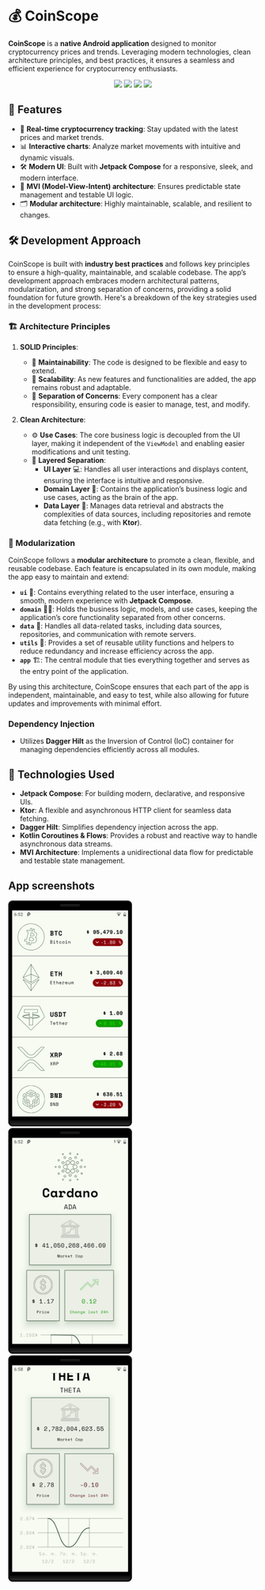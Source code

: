 # 💰 **CoinScope**  

**CoinScope** is a **native Android application** designed to monitor cryptocurrency prices and trends. Leveraging modern technologies, clean architecture principles, and best practices, it ensures a seamless and efficient experience for cryptocurrency enthusiasts.  

<p align="center">
  <img src="https://img.shields.io/badge/Android%20Studio-3DDC84.svg?style=for-the-badge&logo=android-studio&logoColor=white" />
  <img src="https://img.shields.io/badge/kotlin-%237F52FF.svg?style=for-the-badge&logo=kotlin&logoColor=white" />
  <img src="https://img.shields.io/badge/Android-3DDC84?style=for-the-badge&logo=android&logoColor=white" />
  <img src="https://img.shields.io/badge/Material%20UI-007FFF?style=for-the-badge&logo=mui&logoColor=white" />
</p>

## 🌟 **Features**  

- 🚀 **Real-time cryptocurrency tracking**: Stay updated with the latest prices and market trends.  
- 📊 **Interactive charts**: Analyze market movements with intuitive and dynamic visuals.  
- 🛠️ **Modern UI**: Built with **Jetpack Compose** for a responsive, sleek, and modern interface.  
- 🔄 **MVI (Model-View-Intent) architecture**: Ensures predictable state management and testable UI logic.  
- 🗂️ **Modular architecture**: Highly maintainable, scalable, and resilient to changes.


## 🛠️ **Development Approach**  

CoinScope is built with **industry best practices** and follows key principles to ensure a high-quality, maintainable, and scalable codebase. The app’s development approach embraces modern architectural patterns, modularization, and strong separation of concerns, providing a solid foundation for future growth. Here's a breakdown of the key strategies used in the development process:

### **🏗️ Architecture Principles**  

1. **SOLID Principles**:  
   - 📏 **Maintainability**: The code is designed to be flexible and easy to extend.  
   - 🔄 **Scalability**: As new features and functionalities are added, the app remains robust and adaptable.  
   - 🧩 **Separation of Concerns**: Every component has a clear responsibility, ensuring code is easier to manage, test, and modify.  

2. **Clean Architecture**:  
   - ⚙️ **Use Cases**: The core business logic is decoupled from the UI layer, making it independent of the `ViewModel` and enabling easier modifications and unit testing.  
   - 🏢 **Layered Separation**:  
     - **UI Layer** 💻: Handles all user interactions and displays content, ensuring the interface is intuitive and responsive.  
     - **Domain Layer** 🧠: Contains the application’s business logic and use cases, acting as the brain of the app.  
     - **Data Layer** 💾: Manages data retrieval and abstracts the complexities of data sources, including repositories and remote data fetching (e.g., with **Ktor**).  

### **🔲 Modularization**  

CoinScope follows a **modular architecture** to promote a clean, flexible, and reusable codebase. Each feature is encapsulated in its own module, making the app easy to maintain and extend:

- **`ui`** 🎨: Contains everything related to the user interface, ensuring a smooth, modern experience with **Jetpack Compose**.  
- **`domain`** 🧑‍💻: Holds the business logic, models, and use cases, keeping the application’s core functionality separated from other concerns.  
- **`data`** 📡: Handles all data-related tasks, including data sources, repositories, and communication with remote servers.  
- **`utils`** 🔧: Provides a set of reusable utility functions and helpers to reduce redundancy and increase efficiency across the app.  
- **`app`** 🏗️: The central module that ties everything together and serves as the entry point of the application.  

By using this architecture, CoinScope ensures that each part of the app is independent, maintainable, and easy to test, while also allowing for future updates and improvements with minimal effort.  

### **Dependency Injection**  

- Utilizes **Dagger Hilt** as the Inversion of Control (IoC) container for managing dependencies efficiently across all modules.  


## 🚀 **Technologies Used**  

- **Jetpack Compose**: For building modern, declarative, and responsive UIs.  
- **Ktor**: A flexible and asynchronous HTTP client for seamless data fetching.  
- **Dagger Hilt**: Simplifies dependency injection across the app.  
- **Kotlin Coroutines & Flows**: Provides a robust and reactive way to handle asynchronous data streams.  
- **MVI Architecture**: Implements a unidirectional data flow for predictable and testable state management.


## **App screenshots**  


<p>
  <img width="250px" loading="lazy" src="screenshots/picture_1.png" />
  &nbsp;&nbsp;&nbsp;
  <img width="250px" loading="lazy" src="screenshots/picture_2.png" />
  &nbsp;&nbsp;&nbsp;
  <img width="250px" loading="lazy" src="screenshots/picture_3.png" />
</p>
